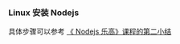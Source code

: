 ### Linux 安装 Nodejs

具体步骤可以参考 [《 Nodejs 乐高》课程的第二小结](http://haoqicat.com/nodejs-lego/1-2-nodejs-install)
